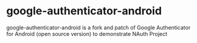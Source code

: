# google-authenticator-android
google-authenticator-android is a fork and patch of Google Authenticator for Android (open source version) to demonstrate NAuth Project
